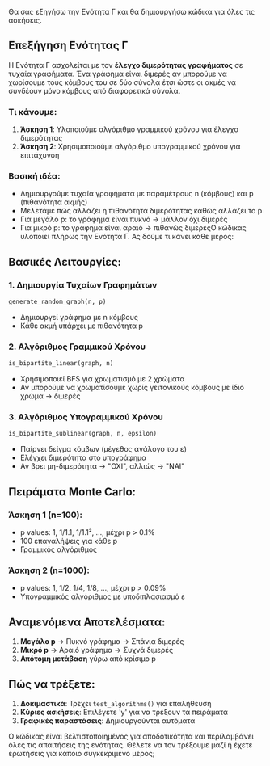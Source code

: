 Θα σας εξηγήσω την Ενότητα Γ και θα δημιουργήσω κώδικα για όλες τις ασκήσεις.

## Επεξήγηση Ενότητας Γ

Η Ενότητα Γ ασχολείται με τον **έλεγχο διμερότητας γραφήματος** σε τυχαία γραφήματα. Ένα γράφημα είναι διμερές αν μπορούμε να χωρίσουμε τους κόμβους του σε δύο σύνολα έτσι ώστε οι ακμές να συνδέουν μόνο κόμβους από διαφορετικά σύνολα.

### Τι κάνουμε:

1. **Άσκηση 1**: Υλοποιούμε αλγόριθμο γραμμικού χρόνου για έλεγχο διμερότητας
2. **Άσκηση 2**: Χρησιμοποιούμε αλγόριθμο υπογραμμικού χρόνου για επιτάχυνση

### Βασική ιδέα:
- Δημιουργούμε τυχαία γραφήματα με παραμέτρους n (κόμβους) και p (πιθανότητα ακμής)
- Μελετάμε πώς αλλάζει η πιθανότητα διμερότητας καθώς αλλάζει το p
- Για μεγάλο p: το γράφημα είναι πυκνό → μάλλον όχι διμερές
- Για μικρό p: το γράφημα είναι αραιό → πιθανώς διμερέςΟ κώδικας υλοποιεί πλήρως την Ενότητα Γ. Ας δούμε τι κάνει κάθε μέρος:

## Βασικές Λειτουργίες:

### 1. **Δημιουργία Τυχαίων Γραφημάτων**
```python
generate_random_graph(n, p)
```
- Δημιουργεί γράφημα με n κόμβους
- Κάθε ακμή υπάρχει με πιθανότητα p

### 2. **Αλγόριθμος Γραμμικού Χρόνου**
```python
is_bipartite_linear(graph, n)
```
- Χρησιμοποιεί BFS για χρωματισμό με 2 χρώματα
- Αν μπορούμε να χρωματίσουμε χωρίς γειτονικούς κόμβους με ίδιο χρώμα → διμερές

### 3. **Αλγόριθμος Υπογραμμικού Χρόνου**
```python
is_bipartite_sublinear(graph, n, epsilon)
```
- Παίρνει δείγμα κόμβων (μέγεθος ανάλογο του ε)
- Ελέγχει διμερότητα στο υπογράφημα
- Αν βρει μη-διμερότητα → "ΟΧΙ", αλλιώς → "ΝΑΙ"

## Πειράματα Monte Carlo:

### **Άσκηση 1 (n=100)**:
- p values: 1, 1/1.1, 1/1.1², ..., μέχρι p > 0.1%
- 100 επαναλήψεις για κάθε p
- Γραμμικός αλγόριθμος

### **Άσκηση 2 (n=1000)**:
- p values: 1, 1/2, 1/4, 1/8, ..., μέχρι p > 0.09%
- Υπογραμμικός αλγόριθμος με υποδιπλασιασμό ε

## Αναμενόμενα Αποτελέσματα:

1. **Μεγάλο p** → Πυκνό γράφημα → Σπάνια διμερές
2. **Μικρό p** → Αραιό γράφημα → Συχνά διμερές  
3. **Απότομη μετάβαση** γύρω από κρίσιμο p

## Πώς να τρέξετε:

1. **Δοκιμαστικά**: Τρέχει `test_algorithms()` για επαλήθευση
2. **Κύριες ασκήσεις**: Επιλέγετε 'y' για να τρέξουν τα πειράματα
3. **Γραφικές παραστάσεις**: Δημιουργούνται αυτόματα

Ο κώδικας είναι βελτιστοποιημένος για αποδοτικότητα και περιλαμβάνει όλες τις απαιτήσεις της ενότητας. Θέλετε να τον τρέξουμε μαζί ή έχετε ερωτήσεις για κάποιο συγκεκριμένο μέρος;
